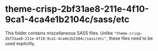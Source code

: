 # theme-crisp-2bf31ae8-211e-4f10-9ca1-4ca4e1b2104c/sass/etc

This folder contains miscellaneous SASS files. Unlike `"theme-crisp-2bf31ae8-211e-4f10-9ca1-4ca4e1b2104c/sass/etc"`, these files
need to be used explicitly.
